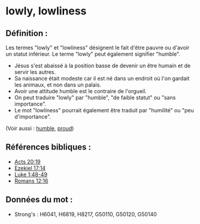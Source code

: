 # lowly, lowliness

## Définition :

Les termes "lowly" et "lowliness" désignent le fait d'être pauvre ou d'avoir un statut inférieur. Le terme "lowly" peut également signifier "humble".

* Jésus s'est abaissé à la position basse de devenir un être humain et de servir les autres.
* Sa naissance était modeste car il est né dans un endroit où l'on gardait les animaux, et non dans un palais.
* Avoir une attitude humble est le contraire de l'orgueil.
* On peut traduire "lowly" par "humble", "de faible statut" ou "sans importance".
* Le mot "lowliness" pourrait également être traduit par "humilité" ou "peu d'importance".

(Voir aussi : [humble](../kt/humble.md), [proud](../other/proud.md))

## Références bibliques :

* [Acts 20:19](rc://en/tn/help/act/20/19)
* [Ezekiel 17:14](rc://en/tn/help/ezk/17/14)
* [Luke 1:48-49](rc://en/tn/help/luk/01/48)
* [Romans 12:16](rc://en/tn/help/rom/12/16)

## Données du mot :

* Strong's : H6041, H6819, H8217, G50110, G50120, G50140
